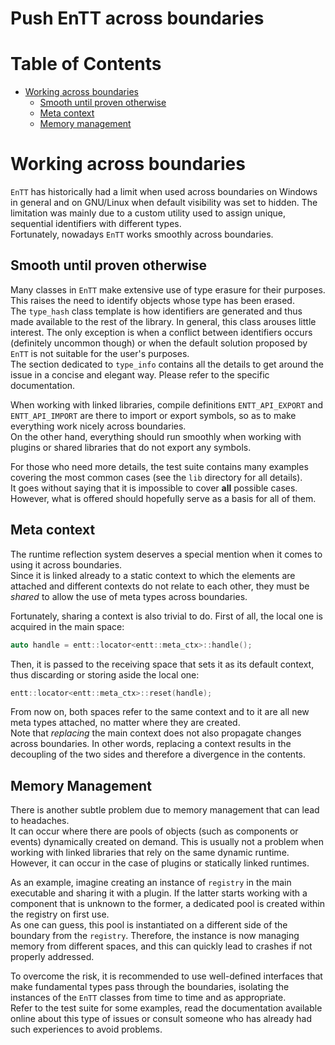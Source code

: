 # Push EnTT across boundaries

# Table of Contents

* [Working across boundaries](#working-across-boundaries)
  * [Smooth until proven otherwise](#smooth-until-proven-otherwise)
  * [Meta context](#meta-context)
  * [Memory management](#memory-management)

# Working across boundaries

`EnTT` has historically had a limit when used across boundaries on Windows in
general and on GNU/Linux when default visibility was set to hidden. The
limitation was mainly due to a custom utility used to assign unique, sequential
identifiers with different types.<br/>
Fortunately, nowadays `EnTT` works smoothly across boundaries.

## Smooth until proven otherwise

Many classes in `EnTT` make extensive use of type erasure for their purposes.
This raises the need to identify objects whose type has been erased.<br/>
The `type_hash` class template is how identifiers are generated and thus made
available to the rest of the library. In general, this class arouses little
interest. The only exception is when a conflict between identifiers occurs
(definitely uncommon though) or when the default solution proposed by `EnTT` is
not suitable for the user's purposes.<br/>
The section dedicated to `type_info` contains all the details to get around the
issue in a concise and elegant way. Please refer to the specific documentation.

When working with linked libraries, compile definitions `ENTT_API_EXPORT` and
`ENTT_API_IMPORT` are there to import or export symbols, so as to make
everything work nicely across boundaries.<br/>
On the other hand, everything should run smoothly when working with plugins or
shared libraries that do not export any symbols.

For those who need more details, the test suite contains many examples covering
the most common cases (see the `lib` directory for all details).<br/>
It goes without saying that it is impossible to cover **all** possible cases.
However, what is offered should hopefully serve as a basis for all of them.

## Meta context

The runtime reflection system deserves a special mention when it comes to using
it across boundaries.<br/>
Since it is linked already to a static context to which the elements are
attached and different contexts do not relate to each other, they must be
_shared_ to allow the use of meta types across boundaries.

Fortunately, sharing a context is also trivial to do. First of all, the local
one is acquired in the main space:

```cpp
auto handle = entt::locator<entt::meta_ctx>::handle();
```

Then, it is passed to the receiving space that sets it as its default context,
thus discarding or storing aside the local one:

```cpp
entt::locator<entt::meta_ctx>::reset(handle);
```

From now on, both spaces refer to the same context and to it are all new meta
types attached, no matter where they are created.<br/>
Note that _replacing_ the main context does not also propagate changes across
boundaries. In other words, replacing a context results in the decoupling of the
two sides and therefore a divergence in the contents.

## Memory Management

There is another subtle problem due to memory management that can lead to
headaches.<br/>
It can occur where there are pools of objects (such as components or events)
dynamically created on demand. This is usually not a problem when working with
linked libraries that rely on the same dynamic runtime. However, it can occur in
the case of plugins or statically linked runtimes.

As an example, imagine creating an instance of `registry` in the main executable
and sharing it with a plugin. If the latter starts working with a component that
is unknown to the former, a dedicated pool is created within the registry on
first use.<br/>
As one can guess, this pool is instantiated on a different side of the boundary
from the `registry`. Therefore, the instance is now managing memory from
different spaces, and this can quickly lead to crashes if not properly
addressed.

To overcome the risk, it is recommended to use well-defined interfaces that make
fundamental types pass through the boundaries, isolating the instances of the
`EnTT` classes from time to time and as appropriate.<br/>
Refer to the test suite for some examples, read the documentation available
online about this type of issues or consult someone who has already had such
experiences to avoid problems.

